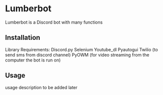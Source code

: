 # 
# 
# Lumberbot

Lumberbot is a Discord bot with many functions

## Installation
Library Requirements:
Discord.py
Selenium
Youtube_dl
Pyautogui
Twilio (to send sms from discord channel)
PyOWM (for video streaming from the computer the bot is run on)

## Usage
usage description to be added later
